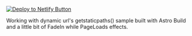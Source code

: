 
[![Deploy to Netlify Button](https://www.netlify.com/img/deploy/button.svg)](https://app.netlify.com/start/deploy?repository=https://github.com/netlify-templates/astro-quickstart)

 Working with dynamic url's getstaticpaths() sample built with Astro Build
 and a little bit of FadeIn while PageLoads effects.
